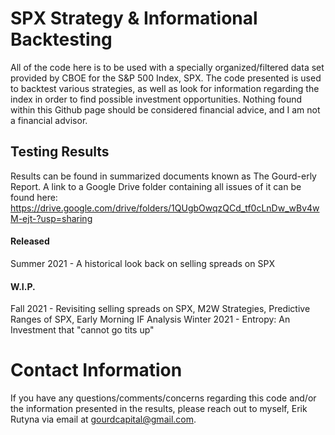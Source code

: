 # SPX Strategy & Informational Backtesting
All of the code here is to be used with a specially organized/filtered data set provided by CBOE for the S&P 500 Index, SPX. The code presented is used to backtest various strategies, as well as look for information regarding the index in order to find possible investment opportunities. Nothing found within this Github page should be considered financial advice, and I am not a financial advisor.

## Testing Results
Results can be found in summarized documents known as The Gourd-erly Report. A link to a Google Drive folder containing all issues of it can be found here:
https://drive.google.com/drive/folders/1QUgbOwqzQCd_tf0cLnDw_wBv4wM-ejt-?usp=sharing

#### **Released**
Summer 2021 - A historical look back on selling spreads on SPX

#### **W.I.P.**
Fall 2021 - Revisiting selling spreads on SPX, M2W Strategies, Predictive Ranges of SPX, Early Morning IF Analysis
Winter 2021 - Entropy: An Investment that "cannot go tits up"

# Contact Information
If you have any questions/comments/concerns regarding this code and/or the information presented in the results, please reach out to myself, Erik Rutyna via email at gourdcapital@gmail.com.